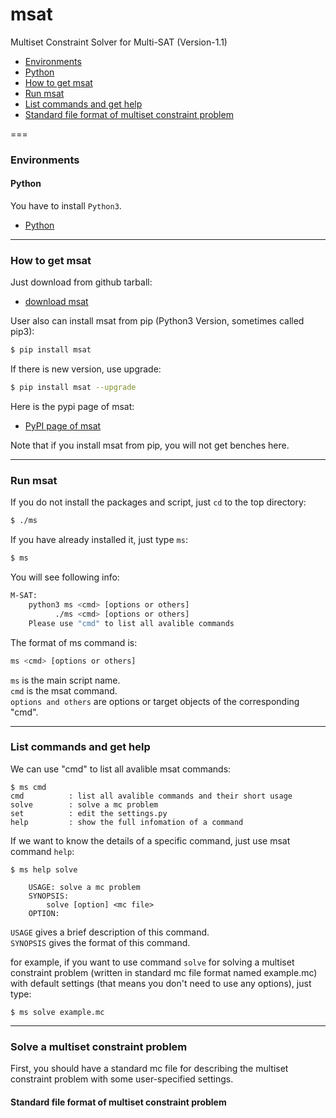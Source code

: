 msat
======

Multiset Constraint Solver for Multi-SAT (Version-1.1)

* [Environments](#environments)
 * [Python](#python)
* [How to get msat](#how-to-get-msat)
* [Run msat](#run-msat)
* [List commands and get help](#list-commands-and-get-help)
 * [Standard file format of multiset constraint problem](#standard-file-format-of-multiset-constraint-problem)

===

### Environments

#### Python

You have to install `Python3`.
* [Python](https://www.python.org/)

---

### How to get msat

Just download from github tarball:
* [download msat](https://github.com/dokelung/msat/tarball/v1.1)

User also can install msat from pip (Python3 Version, sometimes called pip3):

```sh
$ pip install msat
```
If there is new version, use upgrade:

```sh
$ pip install msat --upgrade
```
Here is the pypi page of msat:

* [PyPI page of msat](https://pypi.python.org/pypi/msat)

Note that if you install msat from pip, you will not get benches here.

---

### Run msat

If you do not install the packages and script, just `cd` to the top directory:

```sh
$ ./ms
```

If you have already installed it, just type `ms`:

```sh
$ ms
```

You will see following info:

```sh
M-SAT:
    python3 ms <cmd> [options or others]
          ./ms <cmd> [options or others]
    Please use "cmd" to list all avalible commands
```

The format of ms command is:

```sh
ms <cmd> [options or others]
```

`ms` is the main script name.<br />
`cmd` is the msat command.<br />
`options and others` are options or target objects of the corresponding "cmd".<br />

---

### List commands and get help

We can use "cmd" to list all avalible msat commands:

```
$ ms cmd
cmd          : list all avalible commands and their short usage
solve        : solve a mc problem
set          : edit the settings.py
help         : show the full infomation of a command
```

If we want to know the details of a specific command, just use msat command `help`:

```
$ ms help solve

    USAGE: solve a mc problem
    SYNOPSIS:
        solve [option] <mc file>
    OPTION:
```

`USAGE` gives a brief description of this command.<br />
`SYNOPSIS` gives the format of this command.<br />

for example, if you want to use command `solve` for solving a multiset constraint problem (written in standard mc file format named example.mc) with default settings (that means you don't need to use any options), just type:

```
$ ms solve example.mc
```

---

### Solve a multiset constraint problem

First, you should have a standard mc file for describing the multiset constraint problem with some user-specified settings.

#### Standard file format of multiset constraint problem 
